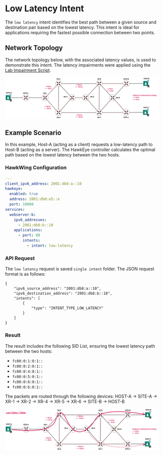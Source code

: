 # Low Latency Intent

The `low latency` intent identifies the best path between a given source and destination pair based on the lowest latency. This intent is ideal for applications requiring the fastest possible connection between two points.

## Network Topology

The network topology below, with the associated latency values, is used to demonstrate this intent. The latency impairments were applied using the [Lab Impairment Script](https://github.com/hawkv6/network/blob/main/docs/network.md#lab-impairments-scripts).

![Hawkv6 Network with Latency Impairments](../../images/hawkv6-network-delay.drawio.svg)

## Example Scenario

In this example, Host-A (acting as a client) requests a low-latency path to Host-B (acting as a server). The HawkEye controller calculates the optimal path based on the lowest latency between the two hosts.

### HawkWing Configuration
```yaml
---
client_ipv6_address: 2001:db8:a::10
hawkeye:
  enabled: true
  address: 2001:db8:e5::e
  port: 10000
services:
  webserver-b:
    ipv6_addresses:
      - 2001:db8:b::10
    applications:
      - port: 80
        intents:
          - intent: low-latency
```

### API Request
The `low latency` request is saved `single intent` folder. The JSON request format is as follows:
```
{
    "ipv6_source_address": "2001:db8:a::10",
    "ipv6_destination_address": "2001:db8:b::10",
    "intents": [
        {
            "type": "INTENT_TYPE_LOW_LATENCY"
        }
    ]
}
```

### Result 
The result includes the following SID List, ensuring the lowest latency path between the two hosts:
- `fc00:0:1:0:1::`
- `fc00:0:2:0:1::`
- `fc00:0:4:0:1::`
- `fc00:0:5:0:1::`
- `fc00:0:6:0:1::`
- `fc00:0:b:0:1::` 

The packets are routed through the following devices:
HOST-A -> SITE-A -> XR-1 -> XR-2 -> XR-4 -> XR-5 -> XR-6 -> SITE-B -> HOST-B

![Low Latency Path](../../images/hawkv6-low-latency-intent.drawio.svg)


